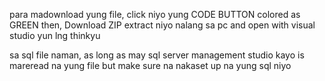 para madownload yung file, click niyo yung CODE BUTTON colored as GREEN
then, Download ZIP
extract niyo nalang sa pc and open with visual studio
yun lng thinkyu

sa sql file naman, as long as may sql server management studio kayo is mareread na yung file but make sure na nakaset up na yung sql niyo
